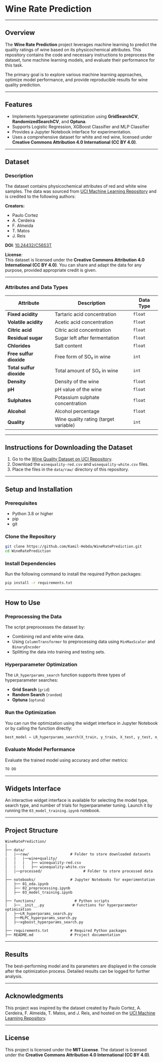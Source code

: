 # Wine Rate Prediction

---

## Overview
The **Wine Rate Prediction** project leverages machine learning to predict the quality ratings of wine based on its physicochemical attributes. This repository contains the code and necessary instructions to preprocess the dataset, tune machine learning models, and evaluate their performance for this task.

The primary goal is to explore various machine learning approaches, optimize model performance, and provide reproducible results for wine quality prediction.

---

## Features
- Implements hyperparameter optimization using **GridSearchCV**, **RandomizedSearchCV**, and **Optuna**.
- Supports Logistic Regression, XGBoost Classifier and MLP Classifier
- Provides a Jupyter Notebook interface for experimentation.
- Uses a comprehensive dataset for white and red wine, licensed under **Creative Commons Attribution 4.0 International (CC BY 4.0)**.

---

## Dataset

### Description
The dataset contains physicochemical attributes of red and white wine samples. The data was sourced from [UCI Machine Learning Repository](https://archive.ics.uci.edu/ml/datasets/Wine+Quality) and is credited to the following authors:

**Creators:**
- Paulo Cortez
- A. Cerdeira
- F. Almeida
- T. Matos
- J. Reis

**DOI**: [10.24432/C56S3T](https://doi.org/10.24432/C56S3T)

**License**:  
This dataset is licensed under the **Creative Commons Attribution 4.0 International (CC BY 4.0)**. You can share and adapt the data for any purpose, provided appropriate credit is given.

---

### Attributes and Data Types

| Attribute               | Description                             | Data Type  |
|--------------------------|-----------------------------------------|------------|
| **Fixed acidity**        | Tartaric acid concentration            | `float`    |
| **Volatile acidity**     | Acetic acid concentration              | `float`    |
| **Citric acid**          | Citric acid concentration              | `float`    |
| **Residual sugar**       | Sugar left after fermentation          | `float`    |
| **Chlorides**            | Salt content                           | `float`    |
| **Free sulfur dioxide**  | Free form of SO₂ in wine               | `int`      |
| **Total sulfur dioxide** | Total amount of SO₂ in wine            | `int`      |
| **Density**              | Density of the wine                    | `float`    |
| **pH**                   | pH value of the wine                   | `float`    |
| **Sulphates**            | Potassium sulphate concentration       | `float`    |
| **Alcohol**              | Alcohol percentage                     | `float`    |
| **Quality**              | Wine quality rating (target variable)  | `int`      |

---

## Instructions for Downloading the Dataset

1. Go to the [Wine Quality Dataset on UCI Repository](https://archive.ics.uci.edu/ml/datasets/Wine+Quality).
2. Download the `winequality-red.csv` and `winequality-white.csv` files.
3. Place the files in the `data/raw/` directory of this repository.

---

## Setup and Installation

### Prerequisites
- Python 3.8 or higher
- pip
- git

### Clone the Repository
```bash
git clone https://github.com/Kamil-Hebda/WineRatePrediction.git
cd WineRatePrediction
```

### Install Dependencies
Run the following command to install the required Python packages:
```bash
pip install -r requirements.txt
```

---

## How to Use

### Preprocessing the Data
The script preprocesses the dataset by:
- Combining red and white wine data.
- Using `ColumnTransformer` to preprocessing data using `MinMaxScaler` and `BinaryEncoder`
- Splitting the data into training and testing sets.

### Hyperparameter Optimization
The `LR_hyperparams_search` function supports three types of hyperparameter searches:
- **Grid Search** (`grid`)
- **Random Search** (`random`)
- **Optuna** (`optuna`)

### Run the Optimization
You can run the optimization using the widget interface in Jupyter Notebook or by calling the function directly:
```python
best_model = LR_hyperparams_search(X_train, y_train, X_test, y_test, n_trials=50, type_of_search='optuna')
```

### Evaluate Model Performance
Evaluate the trained model using accuracy and other metrics:
```python
TO DO
```

---

## Widgets Interface
An interactive widget interface is available for selecting the model type, search type, and number of trials for hyperparameter tuning. Launch it by running the `03_model_training.ipynb` notebook.

---

## Project Structure
```
WineRatePrediction/
│
├── data/
|   |──raw/                   # Folder to store downloaded datasets
|   |   |──wine+quality/
│   |   |   ├── winequality-red.csv
│   |   |   ├── winequality-white.csv
|   |──processed/                   # Folder to store processed data
│
├── notebooks/                # Jupyter Notebooks for experimentation
│   ├── 01_eda.ipynb
│   ├── 02_preprocessing.ipynb
│   ├── 03_model_training.ipynb
│
├── functions/                  # Python scripts
│   ├──__init__.py             # Functions for hyperparameter optimization
│   ├──LR_hyperparams_search.py
│   ├──MLPC_hyperparams_search.py
│   ├──xgboost_hyperparams_search.py
│
├── requirements.txt          # Required Python packages
├── README.md                 # Project documentation
```

---

## Results
The best-performing model and its parameters are displayed in the console after the optimization process. Detailed results can be logged for further analysis.

---

## Acknowledgments
This project was inspired by the dataset created by Paulo Cortez, A. Cerdeira, F. Almeida, T. Matos, and J. Reis, and hosted on the [UCI Machine Learning Repository](https://archive.ics.uci.edu/ml/datasets/Wine+Quality).

---

## License
This project is licensed under the **MIT License**. The dataset is licensed under the **Creative Commons Attribution 4.0 International (CC BY 4.0)**.
